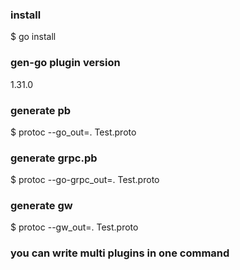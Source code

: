 ### install 
$ go install

### gen-go plugin version 
1.31.0

### generate pb
$ protoc --go_out=. Test.proto

### generate grpc.pb
$ protoc --go-grpc_out=. Test.proto

### generate gw
$ protoc --gw_out=. Test.proto

### you can write multi plugins in one command